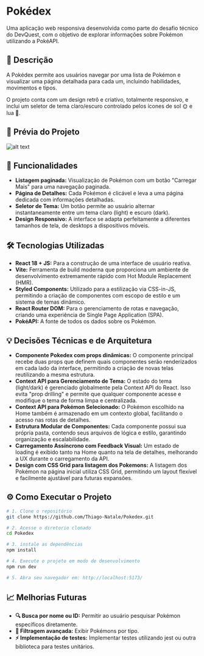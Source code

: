 # Pokédex

Uma aplicação web responsiva desenvolvida como parte do desafio técnico do DevQuest, com o objetivo de explorar informações sobre Pokémon utilizando a PokéAPI.

## 📖 Descrição

A Pokédex permite aos usuários navegar por uma lista de Pokémon e visualizar uma página detalhada para cada um, incluindo habilidades, movimentos e tipos.

O projeto conta com um design retrô e criativo, totalmente responsivo, e inclui um seletor de tema claro/escuro controlado pelos ícones de sol 🌞 e lua 🌙.

## 📸 Prévia do Projeto
![alt text](Animação.gif)

## 🚀 Funcionalidades

- **Listagem paginada:** Visualização de Pokémon com um botão "Carregar Mais" para uma navegação paginada.
- **Página de Detalhes:** Cada Pokémon é clicável e leva a uma página dedicada com informações detalhadas.
- **Seletor de Tema:** Um botão permite ao usuário alternar instantaneamente entre um tema claro (light) e escuro (dark).
- **Design Responsivo:** A interface se adapta perfeitamente a diferentes tamanhos de tela, de desktops a dispositivos móveis.

## 🛠️ Tecnologias Utilizadas

- **React 18 + JS:** Para a construção de uma interface de usuário reativa.
- **Vite:** Ferramenta de build moderna que proporciona um ambiente de desenvolvimento extremamente rápido com Hot Module Replacement (HMR).
- **Styled Components:** Utilizado para a estilização via CSS-in-JS, permitindo a criação de componentes com escopo de estilo e um sistema de temas dinâmico.
- **React Router DOM:** Para o gerenciamento de rotas e navegação, criando uma experiência de Single Page Application (SPA).
- **PokéAPI:** A fonte de todos os dados sobre os Pokémon.

## 💡 Decisões Técnicas e de Arquitetura

- **Componente Pokedex com props dinâmicas:** O componente principal recebe duas props que definem quais componentes serão renderizados em cada lado da interface, permitindo a criação de novas telas reutilizando a mesma estrutura.
- **Context API para Gerenciamento de Tema:** O estado do tema (light/dark) é gerenciado globalmente pela Context API do React. Isso evita "prop drilling" e permite que qualquer componente acesse e modifique o tema de forma limpa e centralizada.
- **Context API para Pokémon Selecionado:** O Pokémon escolhido na Home também é armazenado em um contexto global, facilitando o acesso nas rotas de detalhes.
- **Estrutura Modular de Componentes:** Cada componente possui sua própria pasta, contendo seus arquivos de lógica e estilo, garantindo organização e escalabilidade.
- **Carregamento Assíncrono com Feedback Visual:** Um estado de loading é exibido tanto na Home quanto na tela de detalhes, melhorando a UX durante o carregamento da API.
- **Design com CSS Grid para listagem dos Pokemons:** A listagem dos Pokémon na página inicial utiliza CSS Grid, permitindo um layout flexível e facilmente ajustável para futuras expansões.

## ⚙️ Como Executar o Projeto

```bash
# 1. Clone o repositório
git clone https://github.com/Thiago-Natale/Pokedex.git

# 2. Acesse o diretorio clonado
cd Pokedex

# 3. instale as dependências
npm install

# 4. Execute o projeto em modo de desenvolvimento
npm run dev

# 5. Abra seu navegador em: http://localhost:5173/
```

## 📈 Melhorias Futuras

- **🔍 Busca por nome ou ID:** Permitir ao usuário pesquisar Pokémon específicos diretamente.
- **🧩 Filtragem avançada:** Exibir Pokémons por tipo.
- **⚡ Implementação de testes:** Implementar testes utilizando jest ou outra
biblioteca para testes unitários.
